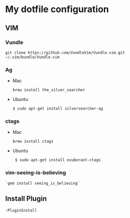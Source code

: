 # My dotfile configuration 

## VIM
  ### Vundle
  `git clone https://github.com/VundleVim/Vundle.vim.git ~/.vim/bundle/Vundle.vim`

  ### Ag 

  * Mac

     `brew install the_silver_searcher`

  * Ubuntu

      `$ sudo apt-get install silversearcher-ag`

  ### ctags

  * Mac

      `brew install ctags`

  * Ubuntu

     ` $ sudo apt-get install exuberant-ctags` 

  ### vim-seeing-is-believing

    `gem install seeing_is_believing`

## Install Plugin

  `:PluginInstall`




